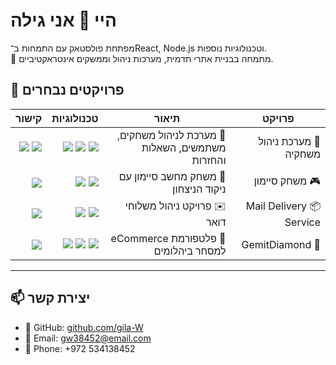# היי 👋 אני גילה
מפתחת פולסטאק עם התמחות ב־React, Node.js וטכנולוגיות נוספות.  
📍 מתמחה בבניית אתרי תדמית, מערכות ניהול וממשקים אינטראקטיביים.

## 🚀 פרויקטים נבחרים
<table dir="rtl">
<thead>
<tr>
<th>פרויקט</th>
<th>תיאור</th>
<th>טכנולוגיות</th>
<th>קישור</th>
</tr>
</thead>
<tbody>
<tr>
<td>🌸 מערכת ניהול משחקיה</td>
<td>🧩 מערכת לניהול משחקים, משתמשים, השאלות והחזרות</td>
<td>
<img src="https://img.shields.io/badge/React-20232A?style=flat&logo=react&logoColor=61DAFB"/> 
<img src="https://img.shields.io/badge/Node.js-43853D?style=flat&logo=node.js&logoColor=white"/> 
<img src="https://img.shields.io/badge/MongoDB-4ea94b?style=flat&logo=mongodb&logoColor=white"/> 
</td>
<td>
<a href="https://github.com/yafa-f/my-playroom-update"><img src="https://img.shields.io/badge/💻_Client-blue?style=flat"/></a>  
<a href="https://github.com/gila-W/Playroom-Project-Node"><img src="https://img.shields.io/badge/🛠_Server-lightgrey?style=flat"/></a>
</td>
</tr>

<tr>
<td>🎮 משחק סיימון</td>
<td>🎵 משחק מחשב סיימון עם ניקוד הניצחון</td>
<td>
<img src="https://img.shields.io/badge/React-20232A?style=flat&logo=react&logoColor=61DAFB"/> 
<img src="https://img.shields.io/badge/Tailwind_CSS-38B2AC?style=flat&logo=tailwind-css&logoColor=white"/> 
</td>
<td>
<a href="https://gila-w.github.io/Simon/"><img src="https://img.shields.io/badge/🔗_צפייה_בלייב-green?style=flat"/></a>
</td>
</tr>

<tr>
<td>📦 Mail Delivery Service</td>
<td>✉️ פרויקט ניהול משלוחי דואר</td>
<td>
<img src="https://img.shields.io/badge/React-20232A?style=flat&logo=react&logoColor=61DAFB"/> 
<img src="https://img.shields.io/badge/MUI-007FFF?style=flat&logo=mui&logoColor=white"/> 
</td>
<td>
<a href="https://github.com/username/project3"><img src="https://img.shields.io/badge/🔗_צפייה-orange?style=flat"/></a>
</td>
</tr>

<tr>
<td>💎 GemitDiamond</td>
<td>🛒 פלטפורמת eCommerce למסחר ביהלומים</td>
<td>
<img src="https://img.shields.io/badge/React-20232A?style=flat&logo=react&logoColor=61DAFB"/> 
<img src="https://img.shields.io/badge/MUI-007FFF?style=flat&logo=mui&logoColor=white"/> 
<img src="https://img.shields.io/badge/Sharetribe-FF3D2E?style=flat&logo=sharetribe&logoColor=white"/> 
</td>
<td>
<a href="https://github.com/gemit-project/client"><img src="https://img.shields.io/badge/🔗_צפייה-purple?style=flat"/></a>
</td>
</tr>
</tbody>
</table>

---

## 📫 יצירת קשר
- 🐙 GitHub: [github.com/gila-W](https://github.com/gila-W)  
- 📧 Email: gw38452@email.com  
- 📱 Phone: +972 534138452  
